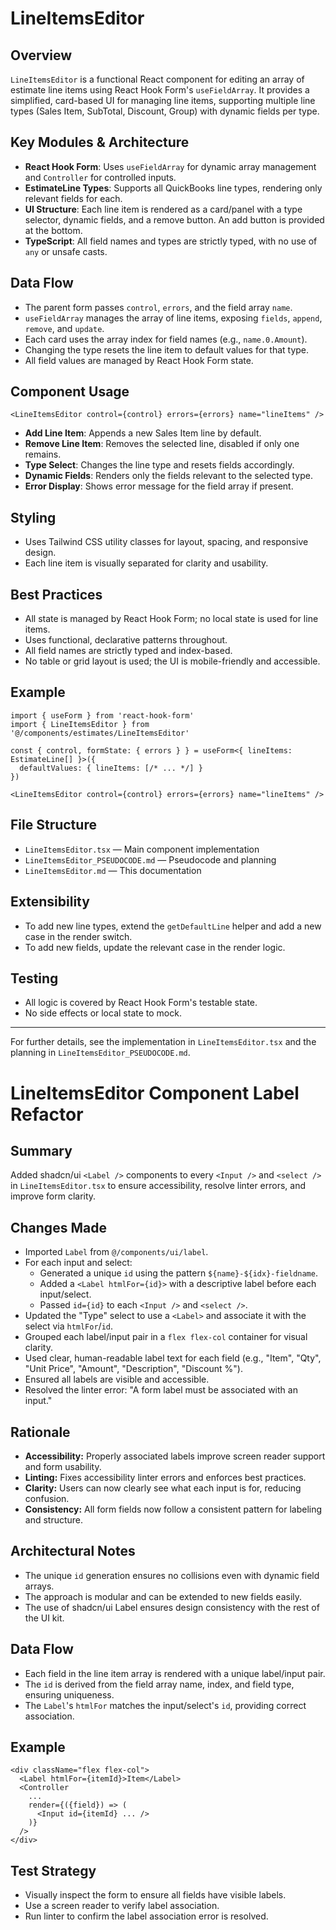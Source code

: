# LineItemsEditor

## Overview

`LineItemsEditor` is a functional React component for editing an array of estimate line items using React Hook Form's `useFieldArray`. It provides a simplified, card-based UI for managing line items, supporting multiple line types (Sales Item, SubTotal, Discount, Group) with dynamic fields per type.

## Key Modules & Architecture

- **React Hook Form**: Uses `useFieldArray` for dynamic array management and `Controller` for controlled inputs.
- **EstimateLine Types**: Supports all QuickBooks line types, rendering only relevant fields for each.
- **UI Structure**: Each line item is rendered as a card/panel with a type selector, dynamic fields, and a remove button. An add button is provided at the bottom.
- **TypeScript**: All field names and types are strictly typed, with no use of `any` or unsafe casts.

## Data Flow

- The parent form passes `control`, `errors`, and the field array `name`.
- `useFieldArray` manages the array of line items, exposing `fields`, `append`, `remove`, and `update`.
- Each card uses the array index for field names (e.g., `name.0.Amount`).
- Changing the type resets the line item to default values for that type.
- All field values are managed by React Hook Form state.

## Component Usage

```tsx
<LineItemsEditor control={control} errors={errors} name="lineItems" />
```

- **Add Line Item**: Appends a new Sales Item line by default.
- **Remove Line Item**: Removes the selected line, disabled if only one remains.
- **Type Select**: Changes the line type and resets fields accordingly.
- **Dynamic Fields**: Renders only the fields relevant to the selected type.
- **Error Display**: Shows error message for the field array if present.

## Styling

- Uses Tailwind CSS utility classes for layout, spacing, and responsive design.
- Each line item is visually separated for clarity and usability.

## Best Practices

- All state is managed by React Hook Form; no local state is used for line items.
- Uses functional, declarative patterns throughout.
- All field names are strictly typed and index-based.
- No table or grid layout is used; the UI is mobile-friendly and accessible.

## Example

```tsx
import { useForm } from 'react-hook-form'
import { LineItemsEditor } from '@/components/estimates/LineItemsEditor'

const { control, formState: { errors } } = useForm<{ lineItems: EstimateLine[] }>({
  defaultValues: { lineItems: [/* ... */] }
})

<LineItemsEditor control={control} errors={errors} name="lineItems" />
```

## File Structure

- `LineItemsEditor.tsx` — Main component implementation
- `LineItemsEditor_PSEUDOCODE.md` — Pseudocode and planning
- `LineItemsEditor.md` — This documentation

## Extensibility

- To add new line types, extend the `getDefaultLine` helper and add a new case in the render switch.
- To add new fields, update the relevant case in the render logic.

## Testing

- All logic is covered by React Hook Form's testable state.
- No side effects or local state to mock.

---

For further details, see the implementation in `LineItemsEditor.tsx` and the planning in `LineItemsEditor_PSEUDOCODE.md`.

# LineItemsEditor Component Label Refactor

## Summary

Added shadcn/ui `<Label />` components to every `<Input />` and `<select />` in `LineItemsEditor.tsx` to ensure accessibility, resolve linter errors, and improve form clarity.

## Changes Made

- Imported `Label` from `@/components/ui/label`.
- For each input and select:
  - Generated a unique `id` using the pattern `${name}-${idx}-fieldname`.
  - Added a `<Label htmlFor={id}>` with a descriptive label before each input/select.
  - Passed `id={id}` to each `<Input />` and `<select />`.
- Updated the "Type" select to use a `<Label>` and associate it with the select via `htmlFor`/`id`.
- Grouped each label/input pair in a `flex flex-col` container for visual clarity.
- Used clear, human-readable label text for each field (e.g., "Item", "Qty", "Unit Price", "Amount", "Description", "Discount %").
- Ensured all labels are visible and accessible.
- Resolved the linter error: "A form label must be associated with an input."

## Rationale

- **Accessibility:** Properly associated labels improve screen reader support and form usability.
- **Linting:** Fixes accessibility linter errors and enforces best practices.
- **Clarity:** Users can now clearly see what each input is for, reducing confusion.
- **Consistency:** All form fields now follow a consistent pattern for labeling and structure.

## Architectural Notes

- The unique `id` generation ensures no collisions even with dynamic field arrays.
- The approach is modular and can be extended to new fields easily.
- The use of shadcn/ui Label ensures design consistency with the rest of the UI kit.

## Data Flow

- Each field in the line item array is rendered with a unique label/input pair.
- The `id` is derived from the field array name, index, and field type, ensuring uniqueness.
- The `Label`'s `htmlFor` matches the input/select's `id`, providing correct association.

## Example

```tsx
<div className="flex flex-col">
  <Label htmlFor={itemId}>Item</Label>
  <Controller
    ...
    render={({field}) => (
      <Input id={itemId} ... />
    )}
  />
</div>
```

## Test Strategy

- Visually inspect the form to ensure all fields have visible labels.
- Use a screen reader to verify label association.
- Run linter to confirm the label association error is resolved.
